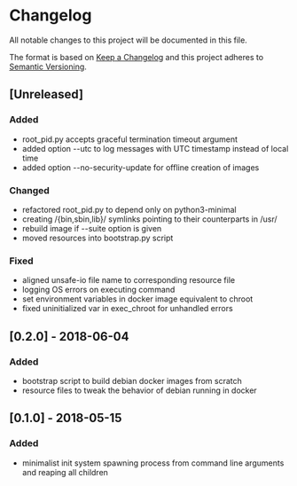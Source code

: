 # Changelog
All notable changes to this project will be documented in this file.

The format is based on [Keep a Changelog](http://keepachangelog.com/en/1.0.0/)
and this project adheres to [Semantic Versioning](http://semver.org/spec/v2.0.0.html).


## [Unreleased]
### Added
- root_pid.py accepts graceful termination timeout argument
- added option --utc to log messages with UTC timestamp instead of local time
- added option --no-security-update for offline creation of images

### Changed
- refactored root_pid.py to depend only on python3-minimal
- creating /{bin,sbin,lib}/ symlinks pointing to their counterparts in /usr/
- rebuild image if --suite option is given
- moved resources into bootstrap.py script

### Fixed
- aligned unsafe-io file name to corresponding resource file
- logging OS errors on executing command
- set environment variables in docker image equivalent to chroot
- fixed uninitialized var in exec_chroot for unhandled errors

## [0.2.0] - 2018-06-04
### Added
- bootstrap script to build debian docker images from scratch
- resource files to tweak the behavior of debian running in docker

## [0.1.0] - 2018-05-15
### Added
- minimalist init system spawning process from command line arguments and reaping all children

